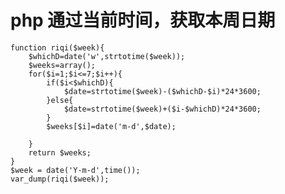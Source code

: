 # php 通过当前时间，获取本周日期

 
    function riqi($week){
		$whichD=date('w',strtotime($week));
		$weeks=array();
		for($i=1;$i<=7;$i++){
			if($i<$whichD){
				$date=strtotime($week)-($whichD-$i)*24*3600;
			}else{
				$date=strtotime($week)+($i-$whichD)*24*3600;
			}
			$weeks[$i]=date('m-d',$date);

		}
		return $weeks;
	}
	$week = date('Y-m-d',time());
	var_dump(riqi($week));
 
